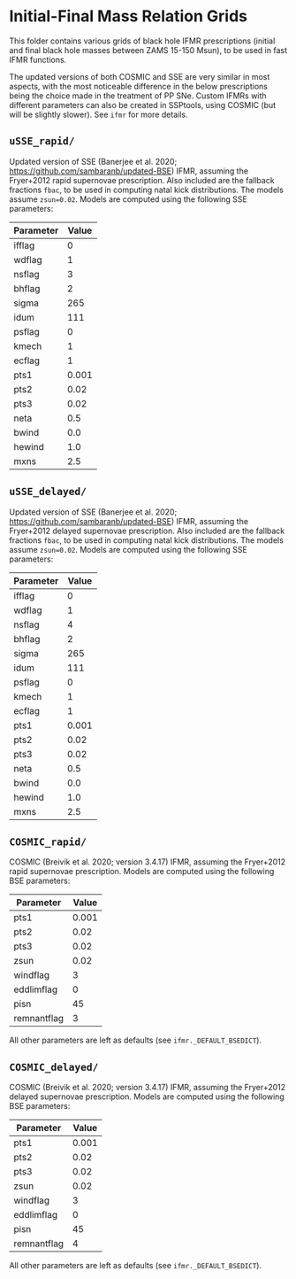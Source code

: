 # Initial-Final Mass Relation Grids

This folder contains various grids of black hole IFMR prescriptions (initial
and final black hole masses between ZAMS 15-150 Msun), to be used in fast
IFMR functions.

The updated versions of both COSMIC and SSE are very similar in most aspects,
with the most noticeable difference in the below prescriptions being the
choice made in the treatment of PP SNe.
Custom IFMRs with different parameters can also be created in SSPtools, using
COSMIC (but will be slightly slower). See `ifmr` for more details.


## `uSSE_rapid/`

Updated version of SSE (Banerjee et al. 2020;
https://github.com/sambaranb/updated-BSE) IFMR, assuming the Fryer+2012 rapid
supernovae prescription. Also included are the fallback fractions `fbac`, to
be used in computing natal kick distributions. The models assume `zsun=0.02`.
Models are computed using the following SSE parameters:

| Parameter | Value |
| ----------| ----- |
| ifflag    | 0     |
| wdflag    | 1     |
| nsflag    | 3     |
| bhflag    | 2     |
| sigma     | 265   |
| idum      | 111   |
| psflag    | 0     |
| kmech     | 1     |
| ecflag    | 1     |
| pts1      | 0.001 |
| pts2      | 0.02  |
| pts3      | 0.02  |
| neta      | 0.5   |
| bwind     | 0.0   |
| hewind    | 1.0   |
| mxns      | 2.5   |


## `uSSE_delayed/`

Updated version of SSE (Banerjee et al. 2020;
https://github.com/sambaranb/updated-BSE) IFMR, assuming the Fryer+2012 delayed
supernovae prescription. Also included are the fallback fractions `fbac`, to
be used in computing natal kick distributions. The models assume `zsun=0.02`.
Models are computed using the following SSE parameters:

| Parameter | Value |
| ----------| ----- |
| ifflag    | 0     |
| wdflag    | 1     |
| nsflag    | 4     |
| bhflag    | 2     |
| sigma     | 265   |
| idum      | 111   |
| psflag    | 0     |
| kmech     | 1     |
| ecflag    | 1     |
| pts1      | 0.001 |
| pts2      | 0.02  |
| pts3      | 0.02  |
| neta      | 0.5   |
| bwind     | 0.0   |
| hewind    | 1.0   |
| mxns      | 2.5   |


## `COSMIC_rapid/`

COSMIC (Breivik et al. 2020; version 3.4.17) IFMR, assuming the Fryer+2012
rapid supernovae prescription.
Models are computed using the following BSE parameters:

| Parameter   | Value |
| ----------- | ----- |
| pts1        | 0.001 |
| pts2        | 0.02  |
| pts3        | 0.02  |
| zsun        | 0.02  |
| windflag    | 3     |
| eddlimflag  | 0     |
| pisn        | 45    |
| remnantflag | 3     |

All other parameters are left as defaults (see `ifmr._DEFAULT_BSEDICT`).


## `COSMIC_delayed/`


COSMIC (Breivik et al. 2020; version 3.4.17) IFMR, assuming the Fryer+2012
delayed supernovae prescription.
Models are computed using the following BSE parameters:

| Parameter   | Value |
| ----------- | ----- |
| pts1        | 0.001 |
| pts2        | 0.02  |
| pts3        | 0.02  |
| zsun        | 0.02  |
| windflag    | 3     |
| eddlimflag  | 0     |
| pisn        | 45    |
| remnantflag | 4     |

All other parameters are left as defaults (see `ifmr._DEFAULT_BSEDICT`).

